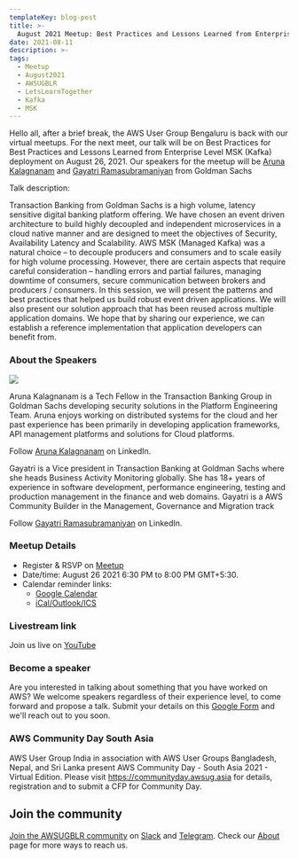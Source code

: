 ```yaml
---
templateKey: blog-post
title: >-
  August 2021 Meetup: Best Practices and Lessons Learned from Enterprise Level MSK (Kafka) deployment
date: 2021-08-11
description: >-
tags: 
  - Meetup 
  - August2021
  - AWSUGBLR 
  - LetsLearnTogether
  - Kafka
  - MSK
---
```


Hello all, after a brief break, the AWS User Group Bengaluru is back with our virtual meetups. For the next meet, our talk will be on Best Practices for Best Practices and Lessons Learned from Enterprise Level MSK (Kafka) deployment on August 26, 2021. Our speakers for the meetup will be [Aruna Kalagnanam](https://www.linkedin.com/in/aruna-kalagnanam-a123454/) and [Gayatri Ramasubramaniyan](https://www.linkedin.com/in/gayatrir/) from Goldman Sachs

Talk description:

Transaction Banking from Goldman Sachs is a high volume, latency sensitive digital banking platform offering. We have chosen an event driven architecture to build highly decoupled and independent microservices in a cloud native manner and are designed to meet the objectives of Security, Availability Latency and Scalability. AWS MSK (Managed Kafka) was a natural choice – to decouple producers and consumers and to scale easily for high volume processing. However, there are certain aspects that require careful consideration – handling errors and partial failures, managing downtime of consumers, secure communication between brokers and producers / consumers. In this session, we will present the patterns and best practices that helped us build robust event driven applications. We will also present our solution approach that has been reused across multiple application domains. We hope that by sharing our experience, we can establish a reference implementation that application developers can benefit from.


### About the Speakers

![](/img/meetup/msk-speakers.jpg)

Aruna Kalagnanam is a Tech Fellow in the Transaction Banking Group in Goldman Sachs developing security solutions in the Platform Engineering Team. Aruna enjoys working on distributed systems for the cloud and her past experience has been primarily in developing application frameworks, API management platforms and solutions for Cloud platforms.

Follow [Aruna Kalagnanam](https://www.linkedin.com/in/aruna-kalagnanam-a123454/) on LinkedIn.


Gayatri is a Vice president in Transaction Banking at Goldman Sachs where she heads Business Activity Monitoring globally. She has 18+ years of experience in software development, performance engineering, testing and production management in the finance and web domains.  Gayatri is a AWS Community Builder in the Management, Governance and Migration track

Follow [Gayatri Ramasubramaniyan](https://www.linkedin.com/in/gayatrir/) on LinkedIn.

### Meetup Details

- Register & RSVP on [Meetup](https://www.meetup.com/awsugblr/events/280049870/)
- Date/time: August 26 2021 6:30 PM to 8:00 PM GMT+5:30.
- Calendar reminder links:
  - [Google Calendar](http://www.google.com/calendar/event?location=Online+event&action=TEMPLATE&sprop=name%3AAWS+User+Group-Bengaluru&sprop=website%3Ahttps%3A%2F%2Fwww.meetup.com%2Fawsugblr%2Fevents%2F280049870&details=For+full+details%2C+including+the+address%2C+and+to+RSVP+see%3A+https%3A%2F%2Fwww.meetup.com%2Fawsugblr%2Fevents%2F280049870%0A%0ATalk+description%3A%0A%0ATransaction+Banking+from+Goldman+Sachs+is+a+high+volume%2C+latency+sensitive+digita...&text=Best+Practices+and+Lessons+Learned+from+Enterprise+Level+MSK+%28Kafka%29+deployment&dates=20210826T130000Z%2F20210826T143000Z)
  - [iCal/Outlook/ICS](https://www.meetup.com/awsugblr/events/280049870/ical/Best+Practices+and+Lessons+Learned+from+Enterprise+Level+MSK+%2528Kafka%2529+deployment.ics)


### Livestream link

Join us live on [YouTube](https://www.youtube.com/watch?v=Q7KmFUvAAdQ)

### Become a speaker

Are you interested in talking about something that you have worked on AWS? We welcome speakers regardless of their experience level, to come forward and propose a talk. Submit your details on this [Google Form](https://goo.gl/forms/OQXsmTFBjdFKq1Wp2) and we'll reach out to you soon.


### AWS Community Day South Asia

AWS User Group India in association with AWS User Groups Bangladesh, Nepal, and Sri Lanka present AWS Community Day - South Asia 2021 - Virtual Edition.  Please visit https://communityday.awsug.asia for details, registration and to submit a CFP for Community Day.


## Join the community

[Join the AWSUGBLR community](https://www.awsugblr.in/) on [Slack](https://go.awsugblr.in/slack_invite) and [Telegram](http://go.awsugblr.in/telegram). Check our [About](https://www.awsugblr.in/about) page for more ways to reach us.
